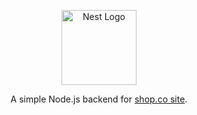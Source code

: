 <p align="center">
  <a href="https://my-portfolio-site-rosy.vercel.app/" target="blank"><img src="https://avatars.githubusercontent.com/u/99067706?v=4" width="120" alt="Nest Logo" /></a>
</p>

<p align="center">A simple Node.js backend for <a href="https://shop-co-pink.vercel.app/" target="_blank">shop.co site</a>.</p>
